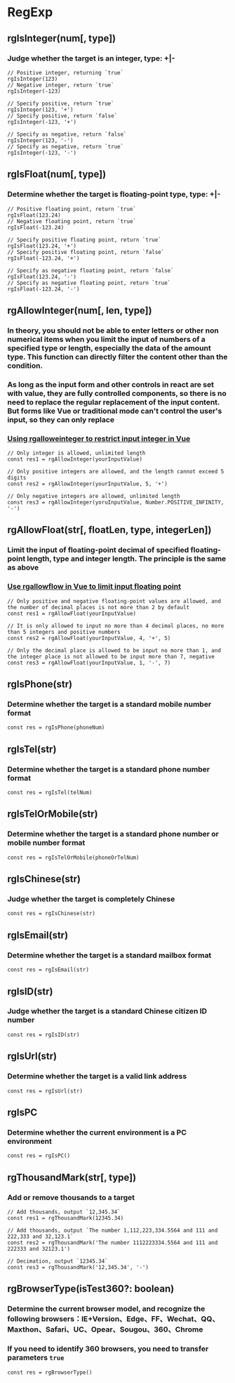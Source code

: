 # RegExp

## rgIsInteger(num[, type])

### Judge whether the target is an integer, type: +|-

```
// Positive integer, returning `true`
rgIsInteger(123)
// Negative integer, return `true`
rgIsInteger(-123)

// Specify positive, return `true`
rgIsInteger(123, '+')
// Specify positive, return `false`
rgIsInteger(-123, '+')

// Specify as negative, return `false`
rgIsInteger(123, '-')
// Specify as negative, return `true`
rgIsInteger(-123, '-')
```

## rgIsFloat(num[, type])

### Determine whether the target is floating-point type, type: +|-

```
// Positive floating point, return `true`
rgIsFloat(123.24)
// Negative floating point, return `true`
rgIsFloat(-123.24)

// Specify positive floating point, return `true`
rgIsFloat(123.24, '+')
// Specify positive floating point, return `false`
rgIsFloat(-123.24, '+')

// Specify as negative floating point, return `false`
rgIsFloat(123.24, '-')
// Specify as negative floating point, return `true`
rgIsFloat(-123.24, '-')
```

## rgAllowInteger(num[, len, type])

### In theory, you should not be able to enter letters or other non numerical items when you limit the input of numbers of a specified type or length, especially the data of the amount type. This function can directly filter the content other than the condition.

### As long as the input form and other controls in react are set with value, they are fully controlled components, so there is no need to replace the regular replacement of the input content. But forms like Vue or traditional mode can't control the user's input, so they can only replace

### [Using rgalloweinteger to restrict input integer in Vue](http://jsrun.pro/PvfKp/edit)

```
// Only integer is allowed, unlimited length
const res1 = rgAllowInteger(yourInputValue)

// Only positive integers are allowed, and the length cannot exceed 5 digits
const res2 = rgAllowInteger(yourInputValue, 5, '+')

// Only negative integers are allowed, unlimited length
const res3 = rgAllowInteger(yoruInputValue, Number.POSITIVE_INFINITY, '-')
```

## rgAllowFloat(str[, floatLen, type, integerLen])

### Limit the input of floating-point decimal of specified floating-point length, type and integer length. The principle is the same as above

### [Use rgallowflow in Vue to limit input floating point](http://jsrun.pro/EvfKp/edit)

```
// Only positive and negative floating-point values are allowed, and the number of decimal places is not more than 2 by default
const res1 = rgAllowFloat(yourInputValue)

// It is only allowed to input no more than 4 decimal places, no more than 5 integers and positive numbers
const res2 = rgAllowFloat(yourInputValue, 4, '+', 5)

// Only the decimal place is allowed to be input no more than 1, and the integer place is not allowed to be input more than 7, negative
const res3 = rgAllowFloat(yourInputValue, 1, '-', 7)
```

## rgIsPhone(str)

### Determine whether the target is a standard mobile number format

```
const res = rgIsPhone(phoneNum)
```

## rgIsTel(str)

### Determine whether the target is a standard phone number format

```
const res = rgIsTel(telNum)
```

## rgIsTelOrMobile(str)

### Determine whether the target is a standard phone number or mobile number format

```
const res = rgIsTelOrMobile(phoneOrTelNum)
```

## rgIsChinese(str)

### Judge whether the target is completely Chinese

```
const res = rgIsChinese(str)
```

## rgIsEmail(str)

### Determine whether the target is a standard mailbox format

```
const res = rgIsEmail(str)
```

## rgIsID(str)

### Judge whether the target is a standard Chinese citizen ID number

```
const res = rgIsID(str)
```

## rgIsUrl(str)

### Determine whether the target is a valid link address

```
const res = rgIsUrl(str)
```

## rgIsPC

### Determine whether the current environment is a PC environment

```
const res = rgIsPC()
```

## rgThousandMark(str[, type])

### Add or remove thousands to a target

```
// Add thousands, output `12,345.34`
const res1 = rgThousandMark(12345.34)

// Add thousands, output `The number 1,112,223,334.5564 and 111 and 222,333 and 32,123.1`
const res2 = rgThousandMark('The number 1112223334.5564 and 111 and 222333 and 32123.1')

// Decimation, output `12345.34`
const res3 = rgThousandMark('12,345.34', '-')
```

## rgBrowserType(isTest360?: boolean)

### Determine the current browser model, and recognize the following browsers：IE+Version、Edge、FF、Wechat、QQ、Maxthon、Safari、UC、Opear、Sougou、360、Chrome

### If you need to identify 360 browsers, you need to transfer parameters `true`

```
const res = rgBrowserType()
```
